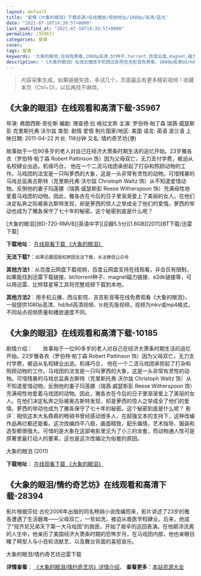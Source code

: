 ```yaml
---
layout: default
title: '爱情《大象的眼泪》下载资源/在线播放/视频地址/1080p/高清/蓝光'
date: "2021-07-10T14:39:57+0800"
last_modified_at: "2021-07-10T14:39:57+0800"
permalink: /35967/
categories: 爱情
cover:
tags: 爱情
keywords: '大象的眼泪,在线免费看,1080p高清,bt种子,torrent,百度云盘,magnet,磁力链,迅雷下载资源'
description: '《大象的眼泪》在线云播放手机西瓜影院吉吉影音免费看，1080p高清bd/hd未删减完整版和tc抢先枪版，mkv/mp4格式，附带bt/torrent种子、magnet/磁力链、百度云盘、网盘资源迅雷下载链接'
---
```


>内容采集生成，如果链接失效，多试几个，页面最后有更多精彩视频！收藏本页（Ctrl+D)，以后再找不麻烦。


## 《大象的眼泪》在线观看和高清下载-35967

导演: 弗朗西斯·劳伦斯 编剧: 理查德·拉·格拉文斯 主演: 罗伯特·帕丁森 瑞茜·威瑟斯彭 克里斯托弗·沃尔兹 类型: 剧情 爱情 制片国家/地区: 美国 语言: 英语 波兰语 上映日期: 2011-04-22 片长: 116分钟 又名: 情约奇艺坊(港)

故事始于一位90多岁的老人对自己在经济大萧条时期生活的追忆开始。23岁雅各衣（罗伯特·帕丁森 Robert Pattinson 饰）因为父母双亡，无力支付学费，被迫从名校肄业出逃。机缘巧合， 他在一个二流马戏团承担起了打杂和照顾动物的工作。马戏团的法宝是一只叫萝西的大象，这是一头非常有灵性的动物。可惜残暴的马戏总监奥古斯特（克里斯托弗·沃尔兹 Christoph Waltz 饰）从不知道爱惜动物。反倒他的妻子玛莲娜（瑞茜·威瑟斯彭 Reese Witherspoon 饰）充满母性地爱着马戏团的动物。因此，雅各衣在今后的日子里渐渐爱上了美丽的女人。在他们决定私奔之际被奥古斯特发现，却是萝西的惊人之举成全了他们的爱情。萝西的举动也成为了雅各保守了七十年的秘密。这个秘密到底是什么呢？


[大象的眼泪][BD-720-RMVB][英语中字][豆瓣5.5分][1.6GB][2011][BT下载/迅雷下载]

**下载地址**： [在线观看下载 《大象的眼泪》](https://www.btdx8.com/torrent/water_for_elephants_2011.html) 


**无法下载?**：`如果迅雷因版权原因无法下载，关注微信公众号 `

**其他方法1**：从百度云网盘下载视频，百度云网盘支持在线观看，非会员有限制，如果能找到迅雷下载链接、bt/torrent种子、magnet磁力链接、e2dk链接等，可以用迅雷、比特彗星等工具将完整视频下载到本地。

**其他方法2**：用手机云播、西瓜影院、吉吉影音等在线免费观看《大象的眼泪》，一般提供1080p高清、hd/bd高清视频、tc抢先版视频，视频为mkv或mp4格式，不同站点视频质量和播放速度不同。


## 《大象的眼泪》在线观看和高清下载-10185

剧情介绍：　　故事始于一位90多岁的老人对自己在经济大萧条时期生活的追忆开始。23岁雅各衣（罗伯特·帕丁森 Robert Pattinson 饰）因为父母双亡，无力支付学费，被迫从名校肄业出逃。机缘巧合， 他在一个二流马戏团承担起了打杂和照顾动物的工作。马戏团的法宝是一只叫萝西的大象，这是一头非常有灵性的动物。可惜残暴的马戏总监奥古斯特（克里斯托弗·沃尔兹 Christoph Waltz 饰）从不知道爱惜动物。反倒他的妻子玛莲娜（瑞茜·威瑟斯彭 Reese Witherspoon 饰）充满母性地爱着马戏团的动物。因此，雅各衣在今后的日子里渐渐爱上了美丽的女人。在他们决定私奔之际被奥古斯特发现，却是萝西的惊人之举成全了他们的爱情。萝西的举动也成为了雅各保守了七十年的秘密。这个秘密到底是什么呢？ 影评：相信这本大名鼎鼎的畅销书曾经感动很多人，在超强文本的支持下，这种改编作品再烂都还能看。这次改编四平八稳，画面精致，配乐煽情，艺术指导、服装和造型都很强大。可惜的是大象在这部电影里沦为了小三的龙套，而动物通人性可是原著里最打动人的要素，这也是这次改编沦为俗套的原因。


大象的眼泪 (2011)

**下载地址**： [在线观看下载 《大象的眼泪》](https://www.btbtdy.me/btdy/dy8531.html) 


## 《大象的眼泪/情约奇艺坊》在线观看和高清下载-28394

影片根据莎拉·古伦2006年出版的同名畅销小说改编而来，影片讲述了23岁的雅各遭遇了生活磨难&mdash;—父母双亡，一贫如洗，被迫从兽医学校肆业。后来，他成了&ldquo;班齐尼兄弟天下第一大马戏团”的兽医，开始了艰辛的巡回表演。在他颠沛流离的人生中，他亲历了美国经济大萧条时期的恐怖岁月，在马戏团内部，他也亲眼目睹了畸型人与小丑轮流献艺、以及舞台背面的喜怒哀乐。


大象的眼泪/情约奇艺坊迅雷下载

**详情查看**： [《大象的眼泪/情约奇艺坊》详情介绍](/movie/28394/)， **查看更多**：[本站资源大全](/movie/t/all/)

